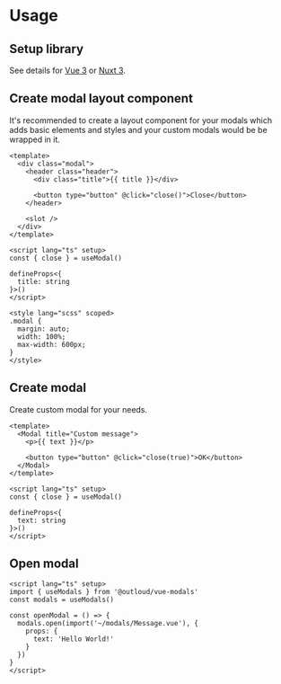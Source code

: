 # Usage

## Setup library
See details for [Vue 3](/getting-started) or [Nuxt 3](/getting-started/nuxt).

## Create modal layout component
It's recommended to create a layout component for your modals which adds basic elements and styles and your custom modals would be be wrapped in it.

```vue[components/Modal.vue]
<template>
  <div class="modal">
    <header class="header">
      <div class="title">{{ title }}</div>

      <button type="button" @click="close()">Close</button>
    </header>

    <slot />
  </div>
</template>

<script lang="ts" setup>
const { close } = useModal()

defineProps<{
  title: string
}>()
</script>

<style lang="scss" scoped>
.modal {
  margin: auto;
  width: 100%;
  max-width: 600px;
}
</style>
```

## Create modal
Create custom modal for your needs.

```vue[modals/Message.vue]
<template>
  <Modal title="Custom message">
    <p>{{ text }}</p>

    <button type="button" @click="close(true)">OK</button>
  </Modal>
</template>

<script lang="ts" setup>
const { close } = useModal()

defineProps<{
  text: string
}>()
</script>
```

## Open modal

```vue
<script lang="ts" setup>
import { useModals } from '@outloud/vue-modals'
const modals = useModals()

const openModal = () => {
  modals.open(import('~/modals/Message.vue'), {
    props: {
      text: 'Hello World!'
    }
  })
}
</script>
```
